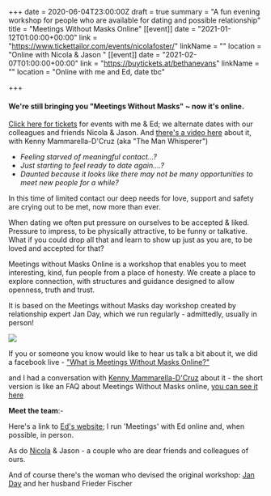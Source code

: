 +++
date = 2020-06-04T23:00:00Z
draft = true
summary = "A fun evening workshop for people who are available for dating and possible relationship"
title = "Meetings Without Masks Online"
[[event]]
date = "2021-01-12T01:00:00+00:00"
link = "https://www.tickettailor.com/events/nicolafoster/"
linkName = ""
location = "Online with Nicola & Jason "
[[event]]
date = "2021-02-07T01:00:00+00:00"
link = "https://buytickets.at/bethanevans"
linkName = ""
location = "Online with me and Ed, date tbc"

+++
#### We're still bringing you "Meetings Without Masks" \~ now it's online.

[Click here for tickets](https://buytickets.at/bethanevans) for events with me & Ed; we alternate dates with our colleagues and friends Nicola & Jason.  And [there's a video here](https://youtu.be/QSugkKFG67s "KMD'C interview") about it, with Kenny Mammarella-D'Cruz (aka "The Man Whisperer")

* _Feeling starved of meaningful contact...?_
* _Just starting to feel ready to date again....?_
* _Daunted because it looks like there may not be many opportunities to meet new people for a while?_

In this time of limited contact our deep needs for love, support and safety are crying out to be met, now more than ever.

When dating we often put pressure on ourselves to be accepted & liked. Pressure to impress, to be physically attractive, to be funny or talkative. What if you could drop all that and learn to show up just as you are, to be loved and accepted for that?

Meetings without Masks Online is a workshop that enables you to meet interesting, kind, fun people from a place of honesty. We create a place to explore connection, with structures and guidance designed to allow openness, truth and trust.

It is based on the Meetings without Masks day workshop created by relationship expert Jan Day, which we run regularly - admittedly, usually in person!

![](/uploads/mwmoimagesml.jpeg)

If you or someone you know would like to hear us talk a bit about it, we did a facebook live - ["What is Meetings Without Masks Online?"](https://TechniqueForLife.us1.list-manage.com/track/click?u=132947c457b186b9c745b3be4&id=c88fdc03dc&e=66a7344f19)

and I had a conversation with [Kenny Mammarella-D'Cruz](https://www.kennydcruz.com/) about it - the short version is like an FAQ about Meetings Without Masks online, [you can see it here](/uploads/mwmonline-faq-interview.mp4)

**Meet the team**:-

Here's a link to [Ed's website](https://www.edrooke.com/); I run 'Meetings' with Ed online and, when possible, in person.

As do [Nicola](https://nicolafostercoaching.com/) & Jason - a couple who are dear friends and colleagues of ours.

And of course there's the woman who devised the original workshop: [Jan Day](http://janday.com/) and her husband Frieder Fischer
